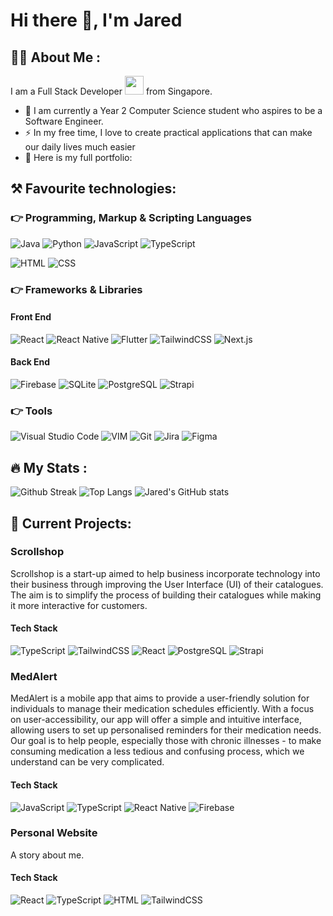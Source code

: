 # Hi there 👋, I'm Jared

## :man_technologist: About Me :
I am a Full Stack Developer <img src="https://media.giphy.com/media/WUlplcMpOCEmTGBtBW/giphy.gif" width="30"> from Singapore.
- :telescope: I am currently a Year 2 Computer Science student who aspires to be a Software Engineer.
- :zap: In my free time, I love to create practical applications that can make our daily lives much easier
- :book: Here is my full portfolio: 

## ⚒️ Favourite technologies:
### 👉 Programming, Markup & Scripting Languages

![Java](https://img.shields.io/badge/Java-ED8B00?style=for-the-badge&logo=java&logoColor=white)
![Python](https://img.shields.io/badge/Python-14354C?style=for-the-badge&logo=python&logoColor=white)
![JavaScript](https://img.shields.io/badge/JavaScript-F7DF1E?style=for-the-badge&logo=JavaScript&logoColor=white)
![TypeScript](https://img.shields.io/badge/TypeScript-007ACC?style=for-the-badge&logo=typescript&logoColor=white)

![HTML](https://img.shields.io/badge/HTML-e34c26?style=for-the-badge&logo=html5&logoColor=white)
![CSS](https://img.shields.io/badge/CSS-2965f1?&style=for-the-badge&logo=css3&logoColor=white)

### 👉 Frameworks & Libraries
#### Front End
![React](https://img.shields.io/badge/React-20232A?style=for-the-badge&logo=react&logoColor=61DAFB)
![React Native](https://img.shields.io/badge/react_native-%2320232a.svg?style=for-the-badge&logo=react&logoColor=%2361DAFB)
![Flutter](https://img.shields.io/badge/Flutter-black.svg?logo=flutter&logoColor=027DFD&style=for-the-badge)
![TailwindCSS](https://img.shields.io/badge/Tailwind_CSS-38B2AC?style=for-the-badge&logo=tailwind-css&logoColor=white)
![Next.js](https://img.shields.io/badge/next.js-000000?style=for-the-badge&logo=nextdotjs&logoColor=white)

#### Back End
![Firebase](https://img.shields.io/badge/Firebase-yellow.svg?logo=firebase&logoColor=red&style=for-the-badge)
![SQLite](https://img.shields.io/badge/SQLite-07405E?style=for-the-badge&logo=sqlite&logoColor=white)
![PostgreSQL](https://img.shields.io/badge/PostgreSQL-316192?style=for-the-badge&logo=postgresql&logoColor=white)
![Strapi](https://img.shields.io/badge/Strapi-black.svg?logo=strapi&logoColor=8e76ff&style=for-the-badge)


### 👉 Tools

![Visual Studio Code](https://img.shields.io/badge/Visual_Studio_Code-0078D4?style=for-the-badge&logo=visual%20studio%20code&logoColor=white)
![VIM](https://img.shields.io/badge/VIM-%2311AB00.svg?&style=for-the-badge&logo=vim&logoColor=white)
![Git](https://img.shields.io/badge/GIT-E44C30?style=for-the-badge&logo=git&logoColor=white)
![Jira](https://img.shields.io/badge/Jira-0052CC?style=for-the-badge&logo=Jira&logoColor=white)
![Figma](https://img.shields.io/badge/Figma-F24E1E.svg?logo=figma&logoColor=white&style=for-the-badge)

## :fire: My Stats :
![Github Streak](https://github-readme-streak-stats.herokuapp.com/?user=jajared&theme=dark&background=000000)
![Top Langs](https://github-readme-stats.vercel.app/api/top-langs/?username=jajared&layout=compact&theme=vision-friendly-dark)
![Jared's GitHub stats](https://github-readme-stats.vercel.app/api?username=jajared&show_icons=true&theme=vision-friendly-dark)

## :bookmark: Current Projects:

### Scrollshop
Scrollshop is a start-up aimed to help business incorporate technology into their business through improving the User Interface (UI) of their catalogues. The aim is to simplify the process of building their catalogues while making it more interactive for customers.
#### Tech Stack
![TypeScript](https://img.shields.io/badge/TypeScript-007ACC?style=for-the-badge&logo=typescript&logoColor=white)
![TailwindCSS](https://img.shields.io/badge/Tailwind_CSS-38B2AC?style=for-the-badge&logo=tailwind-css&logoColor=white)
![React](https://img.shields.io/badge/React-20232A?style=for-the-badge&logo=react&logoColor=61DAFB)
![PostgreSQL](https://img.shields.io/badge/PostgreSQL-316192?style=for-the-badge&logo=postgresql&logoColor=white)
![Strapi](https://img.shields.io/badge/Strapi-black.svg?logo=strapi&logoColor=8e76ff&style=for-the-badge)


### MedAlert
MedAlert is a mobile app that aims to provide a user-friendly solution for individuals to manage their medication schedules efficiently. With a focus on user-accessibility, our app will offer a simple and intuitive interface, allowing users to set up personalised reminders for their medication needs. Our goal is to help people, especially those with chronic illnesses - to make consuming medication a less tedious and confusing process, which we understand can be very complicated.
#### Tech Stack
![JavaScript](https://img.shields.io/badge/JavaScript-F7DF1E?style=for-the-badge&logo=JavaScript&logoColor=white)
![TypeScript](https://img.shields.io/badge/TypeScript-007ACC?style=for-the-badge&logo=typescript&logoColor=white)
![React Native](https://img.shields.io/badge/react_native-%2320232a.svg?style=for-the-badge&logo=react&logoColor=%2361DAFB)
![Firebase](https://img.shields.io/badge/Firebase-yellow.svg?logo=firebase&logoColor=red&style=for-the-badge)

### Personal Website
A story about me.
#### Tech Stack
![React](https://img.shields.io/badge/React-20232A?style=for-the-badge&logo=react&logoColor=61DAFB)
![TypeScript](https://img.shields.io/badge/TypeScript-007ACC?style=for-the-badge&logo=typescript&logoColor=white)
![HTML](https://img.shields.io/badge/HTML-e34c26?style=for-the-badge&logo=html5&logoColor=white)
![TailwindCSS](https://img.shields.io/badge/Tailwind_CSS-38B2AC?style=for-the-badge&logo=tailwind-css&logoColor=white)
